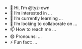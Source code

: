 - 👋 Hi, I’m @tyz-own
- 👀 I’m interested in ...
- 🌱 I’m currently learning ...
- 💞️ I’m looking to collaborate on ...
- 📫 How to reach me ...
- 😄 Pronouns: ...
- ⚡ Fun fact: ...

<!---
tyz-own/tyz-own is a ✨ special ✨ repository because its `README.md` (this file) appears on your GitHub profile.
You can click the Preview link to take a look at your changes.
--->
